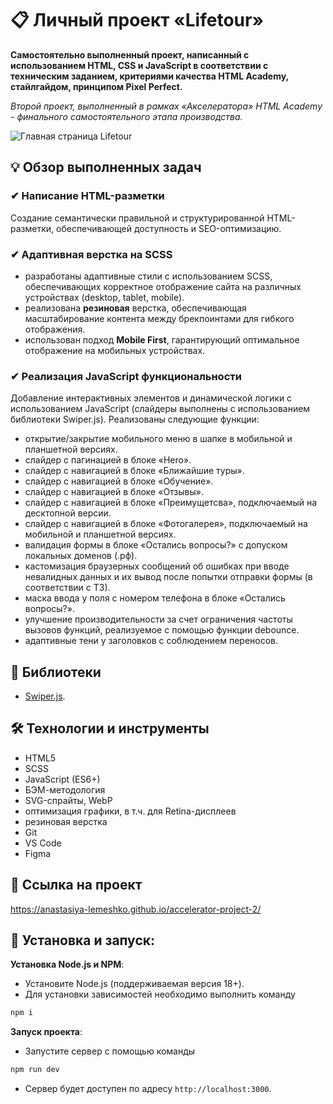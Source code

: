 # 📋 Личный проект «Lifetour»

**Самостоятельно выполненный проект, написанный с использованием HTML, CSS и JavaScript в соответствии с техническим заданием, критериями качества HTML Academy, стайлгайдом, принципом Pixel Perfect.**

*Второй проект, выполненный в рамках «Aкселератора» HTML Academy - финального самостоятельного этапа производства.*

<img src="source/img/readme/preview.jpg" alt="Главная страница Lifetour">

## 💡 Обзор выполненных задач

### ✔ Написание HTML-разметки
Создание семантически правильной и структурированной HTML-разметки, обеспечивающей доступность и SEO-оптимизацию.

### ✔ Адаптивная верстка на SCSS
- разработаны адаптивные стили с использованием SCSS, обеспечивающих корректное отображение сайта на различных устройствах (desktop, tablet, mobile).
- реализована **резиновая** верстка, обеспечивающая масштабирование контента между брекпоинтами для гибкого отображения.
- использован подход **Mobile First**, гарантирующий оптимальное отображение на мобильных устройствах.

### ✔ Реализация JavaScript функциональности
Добавление интерактивных элементов и динамической логики с использованием JavaScript (слайдеры выполнены с использованием библиотеки Swiper.js).  Реализованы следующие функции:
- открытие/закрытие мобильного меню в шапке в мобильной и планшетной версиях.
- слайдер с пагинацией в блоке «Hero».
- слайдер с навигацией в блоке «Ближайшие туры».
- слайдер с навигацией в блоке «Обучение».
- слайдер с навигацией в блоке «Отзывы».
- слайдер с навигацией в блоке «Преимущетсва», подключаемый на десктопной версии.
- слайдер с навигацией в блоке «Фотогалерея», подключаемый на мобильной и планшетной версиях.
- валидация формы в блоке «Остались вопросы?» с допуском локальных доменов (.рф).
- кастомизация браузерных сообщений об ошибках при вводе невалидных данных и их вывод после попытки отправки формы (в соответствии с ТЗ).
- маска ввода у поля с номером телефона в блоке «Остались вопросы?».
- улучшение производительности за счет ограничения частоты вызовов функций, реализуемое с помощью функции debounce.
- адаптивные тени у заголовков с соблюдением переносов.


## 📖 Библиотеки

- [Swiper.js](https://swiperjs.com/).


## 🛠 Технологии и инструменты

- HTML5
- SCSS
- JavaScript (ES6+)
- БЭМ-методология
- SVG-спрайты, WebP
- оптимизация графики, в т.ч. для Retina-дисплеев
- резиновая верстка
- Git
- VS Code
- Figma


## 📌 Ссылка на проект

https://anastasiya-lemeshko.github.io/accelerator-project-2/


## 🚀 Установка и запуск:

**Установка Node.js и NPM**:
- Установите Node.js (поддерживаемая версия 18+).
- Для установки зависимостей необходимо выполнить команду
```bash
npm i
```

**Запуск проекта**:
- Запустите сервер с помощью команды
```bash
npm run dev
```
- Сервер будет доступен по адресу `http://localhost:3000`.
